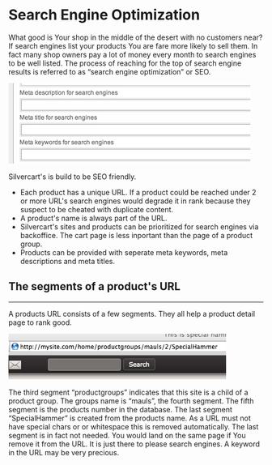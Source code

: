 # Search Engine Optimization
 What good is Your shop in the middle of the desert with no customers near? If search engines list your products You are fare more likely to sell them. In fact many shop owners pay a lot of money every month to search engines to be well listed. The process of reaching for the top of search engine results is referred to as “search engine optimization” or SEO.

![](_images/meta-data-for-products_1-2.jpg)	

Silvercart's is build to be SEO friendly.


* Each product has a unique URL. If a product could be reached under 2 or more URL's search engines would degrade it in rank because they suspect to be cheated with duplicate content.
* A product's name is always part of the URL.
* Silvercart's sites and products can be prioritized for search engines via backoffice. The cart page is less inportant than the page of a product group.
* Products can be provided with seperate meta keywords, meta descriptions and meta titles.


## The segments of a product's URL
- - -

A products URL consists of a few segments. They all help a product detail page to rank good.

![](_images/url-silvercart-product_1-2.jpg)

The third segment “productgroups” indicates that this site is a child of a product group. The groups name is “mauls”, the fourth segment. The fifth segment is the products number in the database. The last segment “SpecialHammer” is created from the products name. As a URL must not have special chars or or whitespace this is removed automatically. The last segment is in fact not needed. You would land on the same page if You remove it from the URL. It is just there to please search engines. A keyword in the URL may be very precious.
